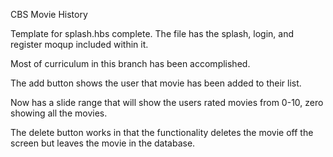 CBS Movie History

Template for splash.hbs complete. The file has the splash, login, and register moqup included within it.  

Most of curriculum in this branch has been accomplished.  

The add button shows the user that movie has been added to their list.  

Now has a slide range that will show the users rated movies from 0-10, zero showing all the movies.      

The delete button works in that the functionality deletes the movie off the screen but leaves the movie in the database.    

  
    